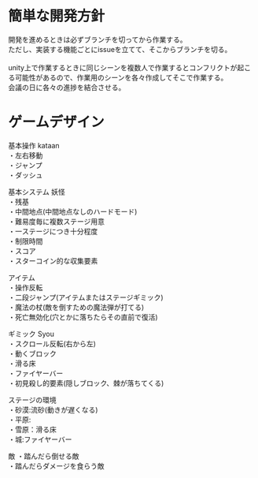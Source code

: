 # 簡単な開発方針
開発を進めるときは必ずブランチを切ってから作業する。<br>
ただし、実装する機能ごとにissueを立てて、そこからブランチを切る。
<br><br>
unity上で作業するときに同じシーンを複数人で作業するとコンフリクトが起こる可能性があるので、作業用のシーンを各々作成してそこで作業する。<br>
会議の日に各々の進捗を結合させる。

# ゲームデザイン
基本操作  kataan<br>
・左右移動  
・ジャンプ  
・ダッシュ
  
基本システム  妖怪 <br>
・残基  
・中間地点(中間地点なしのハードモード)  
・難易度毎に複数ステージ用意  
・一ステージにつき十分程度  
・制限時間  
・スコア  
・スターコイン的な収集要素  

アイテム  
・操作反転  
・二段ジャンプ(アイテムまたはステージギミック)  
・魔法の杖(敵を倒すための魔法弾が打てる)  
・死亡無効化(穴とかに落ちたらその直前で復活)  

ギミック Syou <br>
・スクロール反転(右から左)  
・動くブロック  
・滑る床  
・ファイヤーバー  
・初見殺し的要素(隠しブロック、棘が落ちてくる)  

ステージの環境  
・砂漠:流砂(動きが遅くなる)  
・平原:  
・雪原：滑る床  
・城:ファイヤーバー  

敵
・踏んだら倒せる敵<br>
・踏んだらダメージを食らう敵<br>
